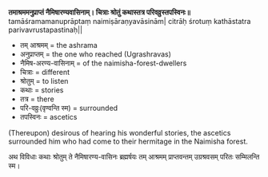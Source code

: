 
**तमाश्रममनुप्राप्तं नैमिषारण्यवासिनाम्। चित्राः श्रोतुं कथास्तत्र परिवव्रुस्तपस्विनः॥**
tamāśramamanuprāptaṃ naimiṣāraṇyavāsinām| citrāḥ śrotuṃ kathāstatra parivavrustapastinaḥ||

-   तम् आश्रमम् = the ashrama
-   अनुप्राप्तम् = the one who reached (Ugrashravas)
-   नैमिष-अरण्य-वासिनाम् = of the naimisha-forest-dwellers
-   चित्राः = different
-   श्रोतुम् = to listen
-   कथाः = stories
-   तत्र = there
-   परि-वव्रुः(वृण्वन्ति स्म) = surrounded
-   तपस्विनः = ascetics

(Thereupon) desirous of hearing his wonderful stories, the ascetics surrounded him who had come to their hermitage in the Naimisha forest.

अथ विविधाः कथाः श्रोतुम् ते नैमिषारण्य-वासिनः ब्रह्मर्षयः तम् आश्रमम् प्राप्तवन्तम् उग्रश्रवसम्  परितः सम्मिलन्ति स्म।
